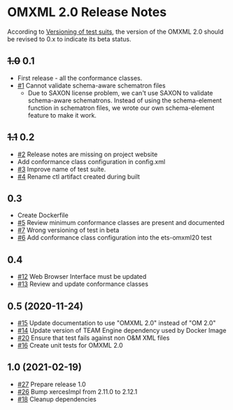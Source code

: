 # OMXML 2.0 Release Notes

According to [Versioning of test suits](https://github.com/opengeospatial/cite/wiki/ETS-Names-and-Versioning#versioning-of-test-suites), the version of the OMXML 2.0 should be revised to 0.x to indicate its beta status.

## ~~1.0~~ 0.1 
  * First release - all the conformance classes.
  * [#1](https://github.com/opengeospatial/ets-omxml20/issues/1) Cannot validate schema-aware schematron files
    * Due to SAXON license problem, we can't use SAXON to validate schema-aware schematrons. Instead of using the schema-element function in schematron files, we wrote our own schema-element feature to make it work.

## ~~1.1~~ 0.2
  * [#2](https://github.com/opengeospatial/ets-omxml20/issues/2) Release notes are missing on project website
  * Add conformance class configuration in config.xml
  * [#3](https://github.com/opengeospatial/ets-omxml20/issues/3) Improve name of test suite.
  * [#4](https://github.com/opengeospatial/ets-omxml20/issues/4) Rename ctl artifact created during built

## 0.3
 * Create Dockerfile
 * [#5](https://github.com/opengeospatial/ets-omxml20/issues/5) Review minimum conformance classes are present and documented
 * [#7](https://github.com/opengeospatial/ets-omxml20/issues/7) Wrong versioning of test in beta
 * [#6](https://github.com/opengeospatial/ets-omxml20/issues/6) Add conformance class configuration into the ets-omxml20 test

## 0.4
 * [#12](https://github.com/opengeospatial/ets-omxml20/issues/12) Web Browser Interface must be updated
 * [#13](https://github.com/opengeospatial/ets-omxml20/issues/13) Review and update conformance classes

## 0.5 (2020-11-24)
 * [#15](https://github.com/opengeospatial/ets-omxml20/issues/15) Update documentation to use "OMXML 2.0" instead of "OM 2.0"
 * [#14](https://github.com/opengeospatial/ets-omxml20/issues/14) Update version of TEAM Engine dependency used by Docker Image
 * [#20](https://github.com/opengeospatial/ets-omxml20/issues/20) Ensure that test fails against non O&M XML files
 * [#16](https://github.com/opengeospatial/ets-omxml20/issues/16) Create unit tests for OMXML 2.0

## 1.0 (2021-02-19)
 * [#27](https://github.com/opengeospatial/ets-omxml20/issues/27) Prepare release 1.0
 * [#26](https://github.com/opengeospatial/ets-omxml20/pull/26) Bump xercesImpl from 2.11.0 to 2.12.1
 * [#18](https://github.com/opengeospatial/ets-omxml20/issues/18) Cleanup dependencies

